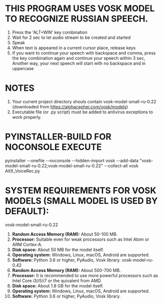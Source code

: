 # THIS PROGRAM USES VOSK MODEL TO RECOGNIZE RUSSIAN SPEECH.

1) Press the 'ALT+WIN' key combination  
2) Wait for 2 sec to let audio stream to be created and started
3) Speak
4) When text is appeared in a current cursor place, release keys
5) If you want to continue your speech with backspace and comma,
        press the key combination again and continue your speech within 3 sec, 
   Another way, your next speech will start with no backspace and in uppercase



# NOTES
1. Your current project directory shouls contain vosk-model-small-ru-0.22 (downloaded from https://alphacephei.com/vosk/models)
2. Executable file (or .py script) must be added to antivirus exceptions to work properly.



# PYINSTALLER-BUILD FOR NOCONSOLE EXECUTE

pyinstaller --onefile --noconsole --hidden-import vosk --add-data "vosk-model-small-ru-0.22;vosk-model-small-ru-0.22" --collect-all vosk AltX_VoiceRec.py



# SYSTEM REQUIREMENTS FOR VOSK MODELS (SMALL MODEL IS USED BY DEFAULT):

vosk-model-small-ru-0.22
1. **Random Access Memory (RAM):** About 50-100 MB.
2. **Processor:** Suitable even for weak processors such as Intel Atom or ARM Cortex-A.
3. **Disk space:** About 50 MB for the model itself.
4. **Operating system:** Windows, Linux, macOS, Android are supported.
5. **Software:** Python 3.6 or higher, PyAudio, Vosk library.
vosk-model-ru-0.42
1. **Random Access Memory (RAM):** About 500-700 MB.
2. **Processor:** It is recommended to use more powerful processors such as Intel Core i3/i5/i7 or the quivalent from AMD.
3. **Disk space:** About 1.8 GB for the model itself.
4. **Operating system:** Windows, Linux, macOS, Android are supported.
5. **Software:** Python 3.6 or higher, PyAudio, Vosk library.


